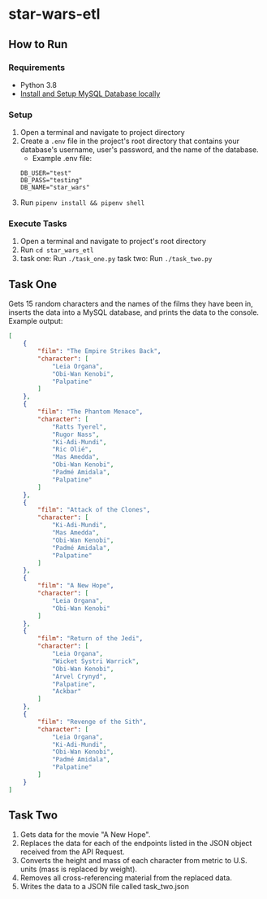 # star-wars-etl

## How to Run

### Requirements

- Python 3.8
- [Install and Setup MySQL Database locally](https://dev.mysql.com/doc/mysql-getting-started/en/)

### Setup

1. Open a terminal and navigate to project directory
2. Create a `.env` file in the project's root directory that contains 
your database's username, user's password, and the name of the database.
    - Example .env file:
    ```.env 
   DB_USER="test"
   DB_PASS="testing"
   DB_NAME="star_wars"
   ```
3. Run `pipenv install && pipenv shell`

### Execute Tasks

1. Open a terminal and navigate to project's root directory
2. Run `cd star_wars_etl`
3. task one: Run `./task_one.py`
task two: Run `./task_two.py`

## Task One

Gets 15 random characters and the names of the films they have been in,
inserts the data into a MySQL database, and prints the data to the console.
Example output:
```json
[
    {
        "film": "The Empire Strikes Back",
        "character": [
            "Leia Organa",
            "Obi-Wan Kenobi",
            "Palpatine"
        ]
    },
    {
        "film": "The Phantom Menace",
        "character": [
            "Ratts Tyerel",
            "Rugor Nass",
            "Ki-Adi-Mundi",
            "Ric Olié",
            "Mas Amedda",
            "Obi-Wan Kenobi",
            "Padmé Amidala",
            "Palpatine"
        ]
    },
    {
        "film": "Attack of the Clones",
        "character": [
            "Ki-Adi-Mundi",
            "Mas Amedda",
            "Obi-Wan Kenobi",
            "Padmé Amidala",
            "Palpatine"
        ]
    },
    {
        "film": "A New Hope",
        "character": [
            "Leia Organa",
            "Obi-Wan Kenobi"
        ]
    },
    {
        "film": "Return of the Jedi",
        "character": [
            "Leia Organa",
            "Wicket Systri Warrick",
            "Obi-Wan Kenobi",
            "Arvel Crynyd",
            "Palpatine",
            "Ackbar"
        ]
    },
    {
        "film": "Revenge of the Sith",
        "character": [
            "Leia Organa",
            "Ki-Adi-Mundi",
            "Obi-Wan Kenobi",
            "Padmé Amidala",
            "Palpatine"
        ]
    }
]
```

## Task Two

1. Gets data for the movie "A New Hope". 
2. Replaces the data for each of the endpoints listed in the JSON object 
received from the API Request. 
3. Converts the height and mass of each character 
from metric to U.S. units (mass is replaced by weight). 
4. Removes all cross-referencing material from the replaced data.
5. Writes the data to a JSON file called task_two.json
